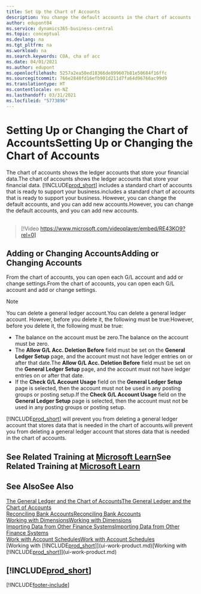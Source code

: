 ```yaml
---
title: Set Up the Chart of Accounts
description: You change the default accounts in the chart of accounts (COA), and you can add new accounts.
author: edupont04
ms.service: dynamics365-business-central
ms.topic: conceptual
ms.devlang: na
ms.tgt_pltfrm: na
ms.workload: na
ms.search.keywords: COA, cha of acc
ms.date: 04/01/2021
ms.author: edupont
ms.openlocfilehash: 5257a2ea50ed18366de899607b81e50684f16ffc
ms.sourcegitcommit: 766e2840fd16efb901d211d7fa64d96766ac99d9
ms.translationtype: HT
ms.contentlocale: en-NZ
ms.lasthandoff: 03/31/2021
ms.locfileid: "5773896"
---
```

# <a name="setting-up-or-changing-the-chart-of-accounts"></a><span data-ttu-id="32858-103">Setting Up or Changing the Chart of Accounts</span><span class="sxs-lookup"><span data-stu-id="32858-103">Setting Up or Changing the Chart of Accounts</span></span>
<span data-ttu-id="32858-104">The chart of accounts shows the ledger accounts that store your financial data.</span><span class="sxs-lookup"><span data-stu-id="32858-104">The chart of accounts shows the ledger accounts that store your financial data.</span></span> [!INCLUDE[prod_short](includes/prod_short.md)] <span data-ttu-id="32858-105">includes a standard chart of accounts that is ready to support your business.</span><span class="sxs-lookup"><span data-stu-id="32858-105">includes a standard chart of accounts that is ready to support your business.</span></span>
<span data-ttu-id="32858-106">However, you can change the default accounts, and you can add new accounts.</span><span class="sxs-lookup"><span data-stu-id="32858-106">However, you can change the default accounts, and you can add new accounts.</span></span>
<br><br>  

> [!Video https://www.microsoft.com/videoplayer/embed/RE43KO9?rel=0]


## <a name="adding-or-changing-accounts"></a><span data-ttu-id="32858-107">Adding or Changing Accounts</span><span class="sxs-lookup"><span data-stu-id="32858-107">Adding or Changing Accounts</span></span>
<span data-ttu-id="32858-108">From the chart of accounts, you can open each G/L account and add or change settings.</span><span class="sxs-lookup"><span data-stu-id="32858-108">From the chart of accounts, you can open each G/L account and add or change settings.</span></span>

> [!NOTE]  
>   <span data-ttu-id="32858-109">You can delete a general ledger account.</span><span class="sxs-lookup"><span data-stu-id="32858-109">You can delete a general ledger account.</span></span> <span data-ttu-id="32858-110">However, before you delete it, the following must be true:</span><span class="sxs-lookup"><span data-stu-id="32858-110">However, before you delete it, the following must be true:</span></span>  
>  
>   * <span data-ttu-id="32858-111">The balance on the account must be zero.</span><span class="sxs-lookup"><span data-stu-id="32858-111">The balance on the account must be zero.</span></span>  
>   * <span data-ttu-id="32858-112">The **Allow G/L Acc. Deletion Before** field must be set on the **General Ledger Setup** page, and the account must not have ledger entries on or after that date.</span><span class="sxs-lookup"><span data-stu-id="32858-112">The **Allow G/L Acc. Deletion Before** field must be set on the **General Ledger Setup** page, and the account must not have ledger entries on or after that date.</span></span>  
>   * <span data-ttu-id="32858-113">If the **Check G/L Account Usage** field on the **General Ledger Setup** page is selected, then the account must not be used in any posting groups or posting setup.</span><span class="sxs-lookup"><span data-stu-id="32858-113">If the **Check G/L Account Usage** field on the **General Ledger Setup** page is selected, then the account must not be used in any posting groups or posting setup.</span></span>  

[!INCLUDE[prod_short](includes/prod_short.md)] <span data-ttu-id="32858-114">will prevent you from deleting a general ledger account that stores data that is needed in the chart of accounts.</span><span class="sxs-lookup"><span data-stu-id="32858-114">will prevent you from deleting a general ledger account that stores data that is needed in the chart of accounts.</span></span>  

## <a name="see-related-training-at-microsoft-learn"></a><span data-ttu-id="32858-115">See Related Training at [Microsoft Learn](/learn/modules/chart-accounts-dynamics-365-business-central/index)</span><span class="sxs-lookup"><span data-stu-id="32858-115">See Related Training at [Microsoft Learn](/learn/modules/chart-accounts-dynamics-365-business-central/index)</span></span>

## <a name="see-also"></a><span data-ttu-id="32858-116">See Also</span><span class="sxs-lookup"><span data-stu-id="32858-116">See Also</span></span>
[<span data-ttu-id="32858-117">The General Ledger and the Chart of Accounts</span><span class="sxs-lookup"><span data-stu-id="32858-117">The General Ledger and the Chart of Accounts</span></span>](finance-general-ledger.md)  
[<span data-ttu-id="32858-118">Reconciling Bank Accounts</span><span class="sxs-lookup"><span data-stu-id="32858-118">Reconciling Bank Accounts</span></span>](bank-manage-bank-accounts.md)  
[<span data-ttu-id="32858-119">Working with Dimensions</span><span class="sxs-lookup"><span data-stu-id="32858-119">Working with Dimensions</span></span>](finance-dimensions.md)  
[<span data-ttu-id="32858-120">Importing Data from Other Finance Systems</span><span class="sxs-lookup"><span data-stu-id="32858-120">Importing Data from Other Finance Systems</span></span>](across-import-data-configuration-packages.md)  
[<span data-ttu-id="32858-121">Work with Account Schedules</span><span class="sxs-lookup"><span data-stu-id="32858-121">Work with Account Schedules</span></span>](bi-how-work-account-schedule.md)  
<span data-ttu-id="32858-122">[Working with [!INCLUDE[prod_short](includes/prod_short.md)]](ui-work-product.md)</span><span class="sxs-lookup"><span data-stu-id="32858-122">[Working with [!INCLUDE[prod_short](includes/prod_short.md)]](ui-work-product.md)</span></span>  

## [!INCLUDE[prod_short](includes/free_trial_md.md)]


[!INCLUDE[footer-include](includes/footer-banner.md)]